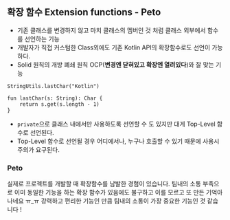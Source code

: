 ## 확장 함수 Extension functions - Peto

+ 기존 클래스를 변경하지 않고 마치 클래스의 멤버인 것 처럼 클래스 외부에서 함수를 선언하는 기능
+ 개발자가 직접 커스텀한 Class외에도 기존 Kotlin API의 확장함수로도 선언이 가능하다.
+ Solid 원칙의 개방 폐쇄 원칙 OCP(**변경엔 닫혀있고 확장엔 열려있다**)와 잘 맞는 기능
```
StringUtils.lastChar("Kotlin")

fun lastChar(s: String): Char {
    return s.get(s.length - 1)
}

```
+ `private`으로 클래스 내에서만 사용하도록 선언할 수 도 있지만 대게 Top-Level 함수로 선언된다.
+ Top-Level 함수로 선언될 경우 어디에서나, 누구나 호출할 수 있기 때문에 사용시 주의가 요구된다.

### Peto

실제로 프로젝트를 개발할 때 확장함수를 남발한 경험이 있습니다. 팀내의 소통 부족으로 이미 동일한 기능을 하는 확장 함수가 있음에도 불구하고 이를 모르고 또 만든 기억아 나네요 ㅠ_ㅠ
강력하고 편리한 기능인 만큼 팀내의 소통이 가장 중요한 기능인 것 같습니다 !
